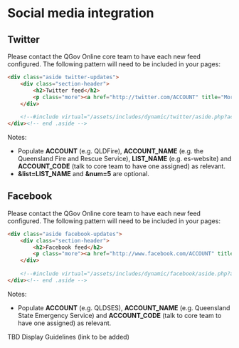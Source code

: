 # Social media integration

## Twitter
Please contact the QGov Online core team to have each new feed configured. The following pattern will need to be included in your pages:
```html
<div class="aside twitter-updates">
    <div class="section-header">
        <h2>Twitter feed</h2>
        <p class="more"><a href="http://twitter.com/ACCOUNT" title="More from ACCOUNT_NAME on Twitter">View all</a></p>
    </div>
 
    <!--#include virtual="/assets/includes/dynamic/twitter/aside.php?account=ACCOUNT_CODE&list=LIST_NAME&num=5"-->
</div><!-- end .aside -->
```
Notes:
* Populate **ACCOUNT** (e.g. QLDFire), **ACCOUNT_NAME** (e.g. the Queensland Fire and Rescue Service), **LIST_NAME** (e.g. es-website) and **ACCOUNT_CODE** (talk to core team to have one assigned) as relevant.
* **&list=LIST_NAME** and **&num=5** are optional.

## Facebook
Please contact the QGov Online core team to have each new feed configured. The following pattern will need to be included in your pages:
```html
<div class="aside facebook-updates">
    <div class="section-header">
        <h2>Facebook feed</h2>
        <p class="more"><a href="http://www.facebook.com/ACCOUNT" title="More from ACCOUNT_NAME on Facebook">View all</a></p>
    </div>
 
    <!--#include virtual="/assets/includes/dynamic/facebook/aside.php?account=ACCOUNT_CODE"-->
</div><!-- end .aside -->
```
Notes:
* Populate **ACCOUNT** (e.g. QLDSES), **ACCOUNT_NAME** (e.g. Queensland State Emergency Service) and **ACCOUNT_CODE** (talk to core team to have one assigned) as relevant.

TBD Display Guidelines (link to be added)